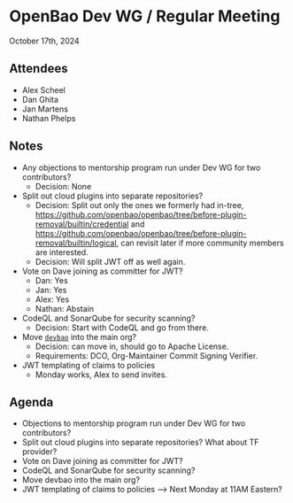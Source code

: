 # OpenBao Dev WG / Regular Meeting

October 17th, 2024

## Attendees

 - Alex Scheel
 - Dan Ghita
 - Jan Martens
 - Nathan Phelps

## Notes

- Any objections to mentorship program run under Dev WG for two contributors?
  - Decision: None
- Split out cloud plugins into separate repositories?
  - Decision: Split out only the ones we formerly had in-tree, https://github.com/openbao/openbao/tree/before-plugin-removal/builtin/credential and https://github.com/openbao/openbao/tree/before-plugin-removal/builtin/logical, can revisit later if more community members are interested.
  - Decision: Will split JWT off as well again.
- Vote on Dave joining as committer for JWT?
  - Dan: Yes
  - Jan: Yes
  - Alex: Yes
  - Nathan: Abstain
- CodeQL and SonarQube for security scanning?
  - Decision: Start with CodeQL and go from there.
- Move [`devbao`](https://github.com/cipherboy/devbao) into the main org?
  - Decision: can move in, should go to Apache License.
  - Requirements: DCO, Org-Maintainer Commit Signing Verifier.
- JWT templating of claims to policies
  - Monday works, Alex to send invites.

## Agenda

 - Objections to mentorship program run under Dev WG for two contributors?
 - Split out cloud plugins into separate repositories? What about TF provider?
 - Vote on Dave joining as committer for JWT?
 - CodeQL and SonarQube for security scanning?
 - Move devbao into the main org?
 - JWT templating of claims to policies --> Next Monday at 11AM Eastern?
